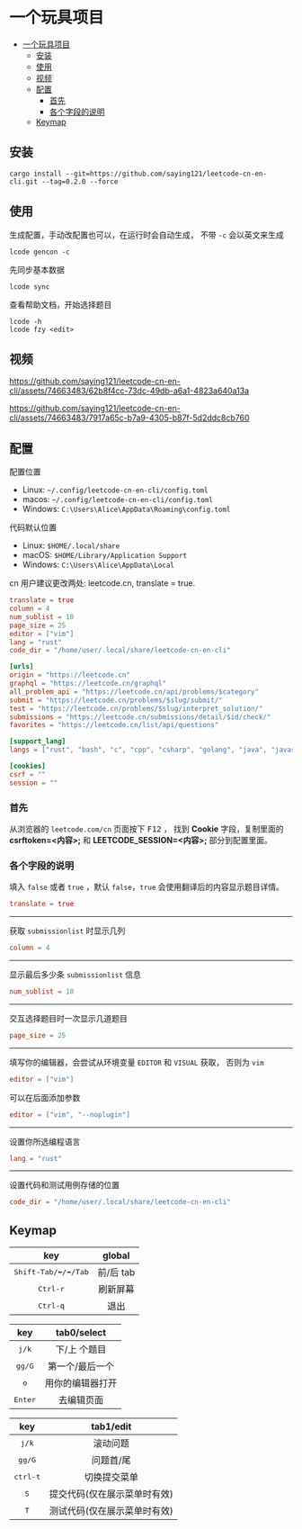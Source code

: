 # 一个玩具项目

<!--toc:start-->
- [一个玩具项目](#一个玩具项目)
  - [安装](#安装)
  - [使用](#使用)
  - [视频](#视频)
  - [配置](#配置)
    - [首先](#首先)
    - [各个字段的说明](#各个字段的说明)
  - [Keymap](#keymap)
<!--toc:end-->

## 安装

```shell
cargo install --git=https://github.com/saying121/leetcode-cn-en-cli.git --tag=0.2.0 --force
```

## 使用

生成配置，手动改配置也可以，在运行时会自动生成，
不带 `-c` 会以英文来生成

```shell
lcode gencon -c
```

先同步基本数据

```shell
lcode sync
```

查看帮助文档，开始选择题目

```shell
lcode -h
lcode fzy <edit>
```

## 视频

https://github.com/saying121/leetcode-cn-en-cli/assets/74663483/62b8f4cc-73dc-49db-a6a1-4823a640a13a

https://github.com/saying121/leetcode-cn-en-cli/assets/74663483/7917a65c-b7a9-4305-b87f-5d2ddc8cb760

## 配置

配置位置

-   Linux: `~/.config/leetcode-cn-en-cli/config.toml`
-   macos: `~/.config/leetcode-cn-en-cli/config.toml`
-   Windows: `C:\Users\Alice\AppData\Roaming\config.toml`

代码默认位置

-   Linux: `$HOME/.local/share`
-   macOS: `$HOME/Library/Application Support`
-   Windows: `C:\Users\Alice\AppData\Local`

cn 用户建议更改两处: leetcode.cn, translate = true.

```toml
translate = true
column = 4
num_sublist = 10
page_size = 25
editor = ["vim"]
lang = "rust"
code_dir = "/home/user/.local/share/leetcode-cn-en-cli"

[urls]
origin = "https://leetcode.cn"
graphql = "https://leetcode.cn/graphql"
all_problem_api = "https://leetcode.cn/api/problems/$category"
submit = "https://leetcode.cn/problems/$slug/submit/"
test = "https://leetcode.cn/problems/$slug/interpret_solution/"
submissions = "https://leetcode.cn/submissions/detail/$id/check/"
favorites = "https://leetcode.cn/list/api/questions"

[support_lang]
langs = ["rust", "bash", "c", "cpp", "csharp", "golang", "java", "javascript", "kotlin", "mysql", "php", "python", "python3", "ruby", "scala", "swift", "typescript", "racket", "erlang", "elixir", "dart"]

[cookies]
csrf = ""
session = ""
```

### 首先

从浏览器的 `leetcode.com/cn` 页面按下 <kbd>F12</kbd> ，
找到 **Cookie** 字段，复制里面的 **csrftoken=<内容>;** 和 **LEETCODE_SESSION=<内容>;** 部分到配置里面。

### 各个字段的说明

填入 `false` 或者 `true` ，默认 `false`，`true` 会使用翻译后的内容显示题目详情。

```toml
translate = true
```

---

获取 `submissionlist` 时显示几列

```toml
column = 4
```

---

显示最后多少条 `submissionlist` 信息

```toml
num_sublist = 10
```

---

交互选择题目时一次显示几道题目

```toml
page_size = 25
```

---

填写你的编辑器，会尝试从环境变量 `EDITOR` 和 `VISUAL` 获取，
否则为 `vim`

```toml
editor = ["vim"]
```

可以在后面添加参数

```toml
editor = ["vim", "--noplugin"]
```

---

设置你所选编程语言

```toml
lang = "rust"
```

---

设置代码和测试用例存储的位置

```toml
code_dir = "/home/user/.local/share/leetcode-cn-en-cli"
```

## Keymap

|              key               |  global   |
| :----------------------------: | :-------: |
| <kbd>Shift-Tab/⬅/➡/Tab</kbd> | 前/后 tab |
|       <kbd>Ctrl-r</kbd>        | 刷新屏幕  |
|       <kbd>Ctrl-q</kbd>        |   退出    |

|       key        |   tab0/select    |
| :--------------: | :--------------: |
|  <kbd>j/k</kbd>  |   下/上 个题目   |
| <kbd>gg/G</kbd>  | 第一个/最后一个  |
|   <kbd>o</kbd>   | 用你的编辑器打开 |
| <kbd>Enter</kbd> |    去编辑页面    |

|        key        |          tab1/edit           |
| :---------------: | :--------------------------: |
|  <kbd>j/k</kbd>   |           滚动问题           |
|  <kbd>gg/G</kbd>  |          问题首/尾           |
| <kbd>ctrl-t</kbd> |         切换提交菜单         |
|   <kbd>S</kbd>    | 提交代码(仅在展示菜单时有效) |
|   <kbd>T</kbd>    | 测试代码(仅在展示菜单时有效) |
